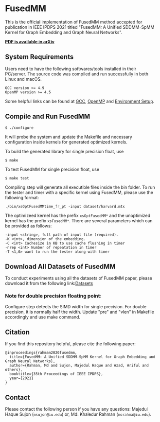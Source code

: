 # FusedMM

This is the official implementation of FusedMM method accepted for publication in IEEE IPDPS 2021 titled "FusedMM: A Unified SDDMM-SpMM Kernel for Graph Embedding and Graph Neural Networks". 

[**PDF is available in arXiv**](https://arxiv.org/abs/2011.06391)


## System Requirements
Users need to have the following softwares/tools installed in their PC/server. The source code was compiled and run successfully in both Linux and macOS.
```
GCC version >= 4.9
OpenMP version >= 4.5
```
Some helpful links can be found at [GCC](https://gcc.gnu.org/install/), [OpenMP](https://clang-omp.github.io) and [Environment Setup](http://heather.cs.ucdavis.edu/~matloff/158/ToolsInstructions.html#compile_openmp).

## Compile and Run FusedMM

```
$ ./configure
```
It will probe the system and update the Makefile and necessary configuration inside kernels for generated optimized kernels. 

To build the generated library for single precision float, use 
```
$ make
```
To test FusedMM for single precision float, use 
```
$ make test 
```

Compiling step will generate all executible files inside the bin folder. To run the tester and timer with a specific kernel using FusedMM, please use the following format:
```
./bin/xsOptFusedMMtime_fr_pt -input dataset/harvard.mtx 
```
The optimizeed kernel has the prefix `xsOptFusedMM*` and the unoptimized kernel has the prefix `xsFusedMM*`. There are several parameters which can be provided as follows:
```
-input <string>, full path of input file (required).
-K <int>, dimension of the embedding.
-C <int> Cachesize in KB to use cache flushing in timer
-nrep <int> Number of repeatation in timer  
-T <1,0> want to run the tester along with timer  
```
## Download All Datasets of FusedMM ##
To conduct experiments using all the datasets of FusedMM paper, please download it from the following link:[Datasets](https://drive.google.com/drive/folders/1CktM59PBTVzSF8ekjU3EoYO5QDVrY7Yc?usp=sharing)

### Note for double precision floating point: 
Configure step detects the SIMD width for single precision. For double precision, it is normally half the width. Update "pre" and "vlen" in Makefile accordingly and use make command.

## Citation
If you find this repository helpful, please cite the following paper:
```
@inproceedings{rahman2020fusedmm,
  title={FusedMM: A Unified SDDMM-SpMM Kernel for Graph Embedding and Graph Neural Networks},
  author={Rahman, Md and Sujon, Majedul Haque and Azad, Ariful and others},
  booktitle={35th Proceedings of IEEE IPDPS},
  year={2021}
}
```

## Contact
Please contact the following person if you have any questions: Majedul Haque Sujon (`msujon@iu.edu`) or, Md. Khaledur Rahman (`morahma@iu.edu`).

